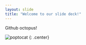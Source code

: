 ```yaml
---
layout: slide
title: "Welcome to our slide deck!"
---
```


Github octopus!

![poptocat](https://octodex.github.com/images/poptocat.png)
{: .center}
